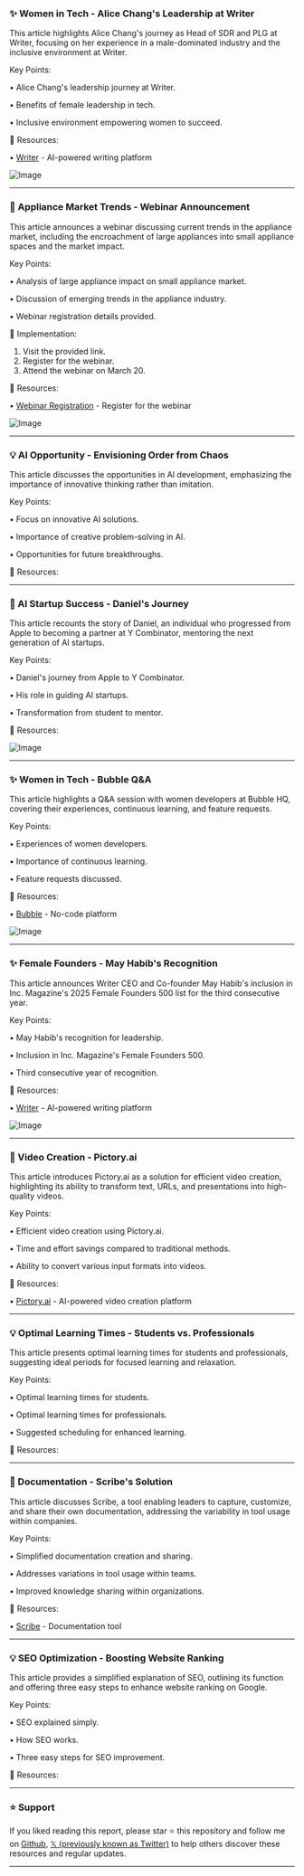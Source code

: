 ### ✨ Women in Tech - Alice Chang's Leadership at Writer

This article highlights Alice Chang's journey as Head of SDR and PLG at Writer, focusing on her experience in a male-dominated industry and the inclusive environment at Writer.

Key Points:

• Alice Chang's leadership journey at Writer.

• Benefits of female leadership in tech.

• Inclusive environment empowering women to succeed.


🔗 Resources:

• [Writer](https://x.com/Get_Writer) -  AI-powered writing platform

![Image](https://pbs.twimg.com/ext_tw_video_thumb/1899903775269412865/pu/img/9sWIwkwpu6e6NwhS.jpg)


---
### 🤖 Appliance Market Trends - Webinar Announcement

This article announces a webinar discussing current trends in the appliance market, including the encroachment of large appliances into small appliance spaces and the market impact.

Key Points:

•  Analysis of large appliance impact on small appliance market.

•  Discussion of emerging trends in the appliance industry.

•  Webinar registration details provided.


🚀 Implementation:

1. Visit the provided link.
2. Register for the webinar.
3. Attend the webinar on March 20.


🔗 Resources:

• [Webinar Registration](https://hubs.li/Q03byLmf0) - Register for the webinar

![Image](https://pbs.twimg.com/media/Gl3PXMcX0AAaZWt?format=jpg&name=small)


---
### 💡 AI Opportunity - Envisioning Order from Chaos

This article discusses the opportunities in AI development, emphasizing the importance of innovative thinking rather than imitation.

Key Points:

•  Focus on innovative AI solutions.

•  Importance of creative problem-solving in AI.

•  Opportunities for future breakthroughs.


🔗 Resources:


---
### 🤖  AI Startup Success - Daniel's Journey

This article recounts the story of Daniel, an individual who progressed from Apple to becoming a partner at Y Combinator, mentoring the next generation of AI startups.

Key Points:

• Daniel's journey from Apple to Y Combinator.

• His role in guiding AI startups.

•  Transformation from student to mentor.


🔗 Resources:

![Image](https://pbs.twimg.com/ext_tw_video_thumb/1899900757706485760/pu/img/90mDLEbw5Lfubqu-.jpg)


---
### ✨ Women in Tech - Bubble Q&A

This article highlights a Q&A session with women developers at Bubble HQ, covering their experiences, continuous learning, and feature requests.

Key Points:

•  Experiences of women developers.

• Importance of continuous learning.

•  Feature requests discussed.


🔗 Resources:

• [Bubble](https://x.com/bubble) - No-code platform

![Image](https://pbs.twimg.com/media/Gl3NGHwXsAA2f2L?format=jpg&name=small)


---
### ✨  Female Founders - May Habib's Recognition

This article announces Writer CEO and Co-founder May Habib's inclusion in Inc. Magazine's 2025 Female Founders 500 list for the third consecutive year.

Key Points:

•  May Habib's recognition for leadership.

•  Inclusion in Inc. Magazine's Female Founders 500.

•  Third consecutive year of recognition.


🔗 Resources:

• [Writer](https://x.com/Get_Writer) - AI-powered writing platform

![Image](https://pbs.twimg.com/media/Glz9fjRaEAArXDn?format=jpg&name=small)


---
### 🚀 Video Creation - Pictory.ai

This article introduces Pictory.ai as a solution for efficient video creation, highlighting its ability to transform text, URLs, and presentations into high-quality videos.

Key Points:

•  Efficient video creation using Pictory.ai.

•  Time and effort savings compared to traditional methods.

•  Ability to convert various input formats into videos.


🔗 Resources:

• [Pictory.ai](https://x.com/pictoryai) - AI-powered video creation platform

---
### 💡  Optimal Learning Times - Students vs. Professionals

This article presents optimal learning times for students and professionals, suggesting ideal periods for focused learning and relaxation.


Key Points:

•  Optimal learning times for students.

•  Optimal learning times for professionals.

•  Suggested scheduling for enhanced learning.


🔗 Resources:


---
### 🚀 Documentation - Scribe's Solution

This article discusses Scribe, a tool enabling leaders to capture, customize, and share their own documentation, addressing the variability in tool usage within companies.


Key Points:

•  Simplified documentation creation and sharing.

•  Addresses variations in tool usage within teams.

•  Improved knowledge sharing within organizations.


🔗 Resources:

• [Scribe](https://x.com/ScribeHow) - Documentation tool


---
### 💡 SEO Optimization -  Boosting Website Ranking

This article provides a simplified explanation of SEO, outlining its function and offering three easy steps to enhance website ranking on Google.

Key Points:

•  SEO explained simply.

•  How SEO works.

•  Three easy steps for SEO improvement.



🔗 Resources:


---

### ⭐️ Support

If you liked reading this report, please star ⭐️ this repository and follow me on [Github](https://github.com/Drix10), [𝕏 (previously known as Twitter)](https://x.com/DRIX_10_) to help others discover these resources and regular updates.

---